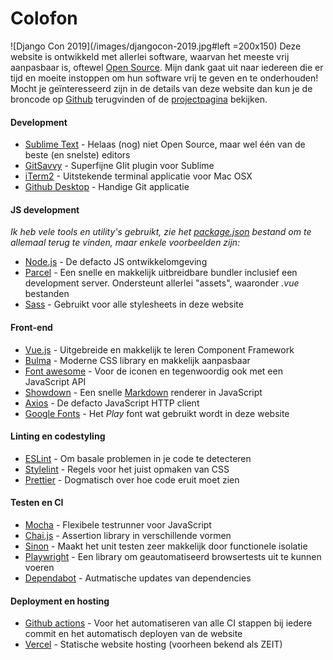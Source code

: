 # Colofon

![Django Con 2019](/images/djangocon-2019.jpg#left =200x150) Deze website is ontwikkeld met allerlei software, waarvan het meeste vrij aanpasbaar is, oftewel [Open Source](https://nl.wikipedia.org/wiki/Opensourcesoftware). Mijn dank gaat uit naar iedereen die er tijd en moeite instoppen om hun software vrij te geven en te onderhouden! Mocht je geïnteresseerd zijn in de details van deze website dan kun je de broncode op [Github](https://github.com/maerteijn/maerteijn.nl) terugvinden of de [projectpagina](/nl/projecten/mijn-website-met-vue) bekijken.


#### Development
- [Sublime Text](https://www.sublimetext.com/) - Helaas (nog) niet Open Source, maar wel één van de beste (en snelste) editors
- [GitSavvy](https://github.com/timbrel/GitSavvy) - Superfijne GIit plugin voor Sublime
- [iTerm2](https://github.com/gnachman/iTerm2) - Uitstekende terminal applicatie voor Mac OSX
- [Github Desktop](https://github.com/desktop/desktop) - Handige Git applicatie


#### JS development
*Ik heb vele tools en utility's gebruikt, zie het [package.json](https://github.com/maerteijn/maerteijn.nl/blob/master/package.json) bestand om te allemaal terug te vinden, maar enkele voorbeelden zijn:*
- [Node.js](https://github.com/nodejs) - De defacto JS ontwikkelomgeving
- [Parcel](https://github.com/parcel-bundler) - Een snelle en makkelijk uitbreidbare bundler inclusief een development server. Ondersteunt allerlei "assets", waaronder *.vue* bestanden
- [Sass](https://github.com/sass/sass) - Gebruikt voor alle stylesheets in deze website


#### Front-end
- [Vue.js](https://github.com/vuejs/vue) - Uitgebreide en makkelijk te leren Component Framework
- [Bulma](https://github.com/jgthms/bulma) - Moderne CSS library en makkelijk aanpasbaar
- [Font awesome](https://github.com/FortAwesome/Font-Awesome) - Voor de iconen en tegenwoordig ook met een JavaScript API
- [Showdown](https://github.com/showdownjs/showdown) - Een snelle [Markdown](https://www.markdownguide.org/) renderer in JavaScript
- [Axios](https://github.com/axios/axios) - De defacto JavaScript HTTP client
- [Google Fonts](https://github.com/google/fonts) - Het *Play* font wat gebruikt wordt in deze website


#### Linting en codestyling
- [ESLint](https://github.com/eslint/eslint) - Om basale problemen in je code te detecteren
- [Stylelint](https://github.com/stylelint/stylelint) - Regels voor het juist opmaken van CSS
- [Prettier](https://github.com/prettier/prettier) - Dogmatisch over hoe code eruit moet zien


#### Testen en CI
- [Mocha](https://github.com/mochajs/mocha) - Flexibele testrunner voor JavaScript
- [Chai.js](https://github.com/chaijs) - Assertion library in verschillende vormen
- [Sinon](https://github.com/sinonjs/sinon) - Maakt het unit testen zeer makkelijk door functionele isolatie
- [Playwright](https://github.com/microsoft/playwright) - Een library om geautomatiseerd browsertests uit te kunnen voeren
- [Dependabot](https://dependabot.com/) - Autmatische updates van dependencies

#### Deployment en hosting
- [Github actions](https://github.com/maerteijn/maerteijn.nl/actions) - Voor het automatiseren van alle CI stappen bij iedere commit en het automatisch deployen van de website
- [Vercel](https://vercel.com/) - Statische website hosting (voorheen bekend als ZEIT)
